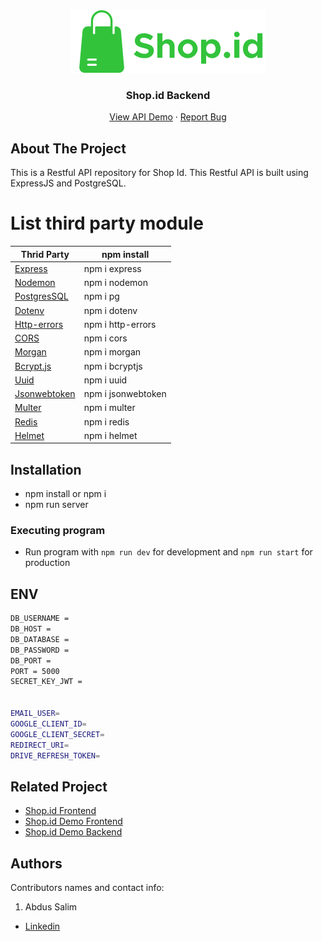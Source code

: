 <div align="center">
  <img src="./readme/Logo.svg" />
</div>
<h3 align="center">Shop.id Backend</h3>
<p align="center">
  <a href="https://shop-id-backend.vercel.app/main/products" target="_blank">View API Demo</a>
  ·
  <a href="https://github.com/abdussalim/shop-id-backend/issues">Report Bug</a>
</p>

<!-- ABOUT THE PROJECT -->

## About The Project

This is a Restful API repository for Shop Id. This Restful API is built using ExpressJS and PostgreSQL.
# List third party module
| Thrid Party | npm install |
| ------ | ------ |
| [Express] | npm i express  |
| [Nodemon] | npm i nodemon  |
| [PostgresSQL] | npm i pg |
| [Dotenv] | npm i dotenv |
| [Http-errors] | npm i http-errors |
| [CORS] | npm i cors |
| [Morgan] |  npm i morgan  |
| [Bcrypt.js] | npm i bcryptjs |
| [Uuid] | npm i uuid |
| [Jsonwebtoken] | npm i jsonwebtoken |
| [Multer] | npm i multer |
| [Redis] | npm i redis |
| [Helmet] | npm i helmet|

[express]: <http://expressjs.com>
[Nodemon]: <https://www.npmjs.com/package/nodemon>
[Morgan]: <https://www.npmjs.com/package/morgan>
[PostgresSQL]: <https://node-postgres.com>
[Dotenv]: <https://www.npmjs.com/package/dotenv>
[CORS]: <https://www.npmjs.com/package/cors>
[Http-errors]: <https://www.npmjs.com/package/http-errors>
[Bcrypt.js]: <https://www.npmjs.com/package/bcryptjs>
[Uuid]: <https://www.npmjs.com/package/uuid>
[Jsonwebtoken]: <https://www.npmjs.com/package/jsonwebtoken>
[Multer]: <https://www.npmjs.com/package/multer>
[Redis]: <https://www.npmjs.com/package/redis>
[Helmet]: <https://www.npmjs.com/package/helmet>


## Installation

- npm install or npm i
- npm run server

### Executing program

- Run program with `npm run dev` for development and `npm run start` for production

## ENV
```bash
DB_USERNAME = 
DB_HOST = 
DB_DATABASE = 
DB_PASSWORD = 
DB_PORT = 
PORT = 5000
SECRET_KEY_JWT =


EMAIL_USER=
GOOGLE_CLIENT_ID=
GOOGLE_CLIENT_SECRET=
REDIRECT_URI=
DRIVE_REFRESH_TOKEN=
```

<!-- RELATED PROJECT -->

## Related Project

- [Shop.id Frontend](https://github.com/abdussalim/shop-id-frontend)
- [Shop.id Demo Frontend](https://shop-id-frontend.vercel.app/)
- [Shop.id Demo Backend](https://shop-id-backend.vercel.app/main/)

## Authors

Contributors names and contact info:

1. Abdus Salim

- [Linkedin](https://www.linkedin.com/in/abdussalim/)
